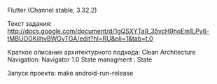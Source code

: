 Flutter (Channel stable, 3.32.2)

Текст задания:
http://docs.google.com/document/d/1gQSXYTa9_35vcH9hoEm1LPy6-tMBUOGKilhvBWGyTGA/edit?hl=RU&pli=1&tab=t.0

Краткое описание архитектурного подхода:
Clean Architecture
Navigation: Navigator 1.0
State managment : State  

[demo]: demo.webm
[apk]: app-release.apk
Запуск проекта: make android-run-release